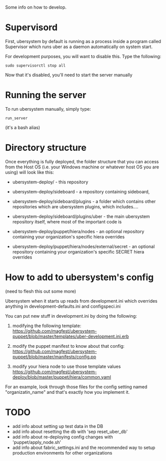 Some info on how to develop.


Supervisord
=============
First, ubersystem by default is running as a process inside a program called Supervisor which runs
uber as a daemon automatically on system start.

For development purposes, you will want to disable this.  Type the following:

```
sudo supervisorctl stop all
```

Now that it's disabled, you'll need to start the server manually

Running the server
===================

To run ubersystem manually, simply type:
```
run_server
```

(it's a bash alias)


Directory structure
==============

Once everything is fully deployed, the folder structure that you can access from the Host OS 
(i.e. your Windows machine or whatever host OS you are using) will look like this:

- ubersystem-deploy/ - this repository
- ubersystem-deploy/sideboard - a repository containing sideboard, 
- ubersystem-deploy/sideboard/plugins - a folder which contains other repositories which are ubersystem plugins, which includes....
- ubersystem-deploy/sideboard/plugins/uber - the main ubersystem repository itself, where most of the important code is

- ubersystem-deploy/puppet/hiera/nodes - an optional repository containing your organization's specific hiera overrides
- ubersystem-deploy/puppet/hiera/nodes/external/secret - an optional repository containing your organization's specific SECRET hiera overrides


How to add to ubersystem's config
====================
(need to flesh this out some more)

Ubersystem when it starts up reads from development.ini which overrides anything in development-defaults.ini and configspeci.ini

You can put new stuff in development.ini by doing the following:
1) modifying the following template:
https://github.com/magfest/ubersystem-puppet/blob/master/templates/uber-development.ini.erb

2) modify the puppet manifest to know about that config:
https://github.com/magfest/ubersystem-puppet/blob/master/manifests/config.pp

3) modify your hiera node to use those template values
https://github.com/magfest/ubersystem-deploy/blob/master/puppet/hiera/common.yaml

For an example, look through those files for the config setting named "organizatin_name" and that's exactly how you implement it.


TODO
====
- add info about setting up test data in the DB
- add info about resetting the db with 'sep reset_uber_db'
- add info about re-deploying config changes with 'puppet/apply_node.sh'
- add info about fabric_settings.ini and the recommended way to setup production environments for other organizations
